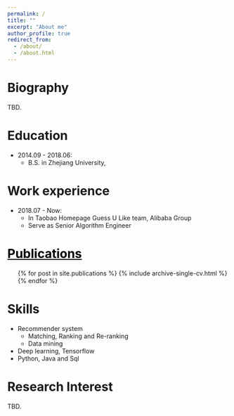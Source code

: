```yaml
---
permalink: /
title: ""
excerpt: "About me"
author_profile: true
redirect_from: 
  - /about/
  - /about.html
---
```


Biography
======
TBD.

Education
======
* 2014.09 - 2018.06: 
  * B.S. in Zhejiang University, 

Work experience
======
* 2018.07 - Now: 
  * In Taobao Homepage Guess U Like team, Alibaba Group
  * Serve as Senior Algorithm Engineer 

<a href="/publications/" style="color:#000000">Publications</a>
======
  <ul>{% for post in site.publications %}
    {% include archive-single-cv.html %}
  {% endfor %}</ul>
  
Skills
======
* Recommender system
  * Matching, Ranking and Re-ranking
  * Data mining
* Deep learning, Tensorflow
* Python, Java and Sql

Research Interest
======
TBD.